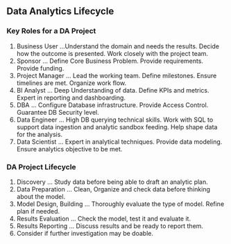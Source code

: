 ## Data Analytics Lifecycle

### Key Roles for a DA Project
1. Business User
...Understand the domain and needs the results. Decide how the outcome is presented. Work closely with the project team.
2. Sponsor
... Define Core Business Problem. Provide requirements. Provide funding.
3. Project Manager
... Lead the working team. Define milestones. Ensure timelines are met. Organize work flow.
4. BI Analyst
... Deep Understanding of data. Define KPIs and metrics. Expert in reporting and dashboarding.
5. DBA
... Configure Database infrastructure. Provide Access Control. Guarantee DB Security level.
6. Data Engineer
... High DB querying technical skills. Work with SQL to support data ingestion and analytic sandbox feeding. Help shape data for the analysis.
7. Data Scientist
... Expert in analytical techniques. Provide data modeling. Ensure analytics objective to be met.

### DA Project Lifecycle

1. Discovery
... Study data before being able to draft an analytic plan.
2. Data Preparation 
... Clean, Organize and check data before thinking about the model.
3. Model Design, Building
... Thoroughly evaluate the type of model. Refine plan if needed.
4. Results Evaluation
... Check the model, test it and evaluate it.
5. Results Reporting
... Discuss results and be ready to report them.
6. Consider if further investigation may be doable.
